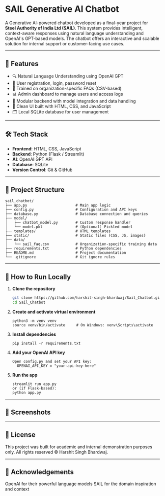 # SAIL Generative AI Chatbot

A Generative AI-powered chatbot developed as a final-year project for **Steel Authority of India Ltd (SAIL)**. This system provides intelligent, context-aware responses using natural language understanding and OpenAI's GPT-based models. The chatbot offers an interactive and scalable solution for internal support or customer-facing use cases.

---

## 🚀 Features

- 🔍 Natural Language Understanding using OpenAI GPT
- 👥 User registration, login, password reset
- 🧠 Trained on organization-specific FAQs (CSV-based)
- 📊 Admin dashboard to manage users and access logs
- 🧱 Modular backend with model integration and data handling
- 🎨 Clean UI built with HTML, CSS, and JavaScript
- 🗂️ Local SQLite database for user management

---

## 🛠️ Tech Stack

- **Frontend**: HTML, CSS, JavaScript
- **Backend**: Python (Flask / Streamlit)
- **AI**: OpenAI GPT API
- **Database**: SQLite
- **Version Control**: Git & GitHub

---

## 📁 Project Structure

```plaintext
sail_chatbot/
├── app.py                      # Main app logic
├── config.py                   # Configuration and API keys
├── database.py                 # Database connection and queries
├── model/
│   ├── chatbot_model.py        # Custom response handler
│   └── model.pkl               # (Optional) Pickled model
├── templates/                  # HTML templates
├── static/                     # Static files (CSS, JS, images)
├── data/
│   └── sail_faq.csv            # Organization-specific training data
├── requirements.txt            # Python dependencies
├── README.md                   # Project documentation
└── .gitignore                  # Git ignore rules
```
---

## 🧪 How to Run Locally

1. **Clone the repository**
   ```bash
   git clone https://github.com/harshit-singh-bhardwaj/Sail_Chatbot.git
   cd Sail_Chatbot

2. **Create and activate virtual environment**
   ```
   python3 -m venv venv
   source venv/bin/activate     # On Windows: venv\Scripts\activate

3. **Install dependencies**
   ```
   pip install -r requirements.txt

4. **Add your OpenAI API key**
   ```
   Open config.py and set your API key:
     OPENAI_API_KEY = "your-api-key-here"

5. **Run the app**
   ```
   streamlit run app.py
   or (if Flask-based):
   python app.py

---

## 📸 Screenshots
  

---

## 📜 License
  This project was built for academic and internal demonstration purposes only.
  All rights reserved © Harshit Singh Bhardwaj.

---

## 🙌 Acknowledgements
  OpenAI for their powerful language models
  SAIL for the domain inspiration and context
